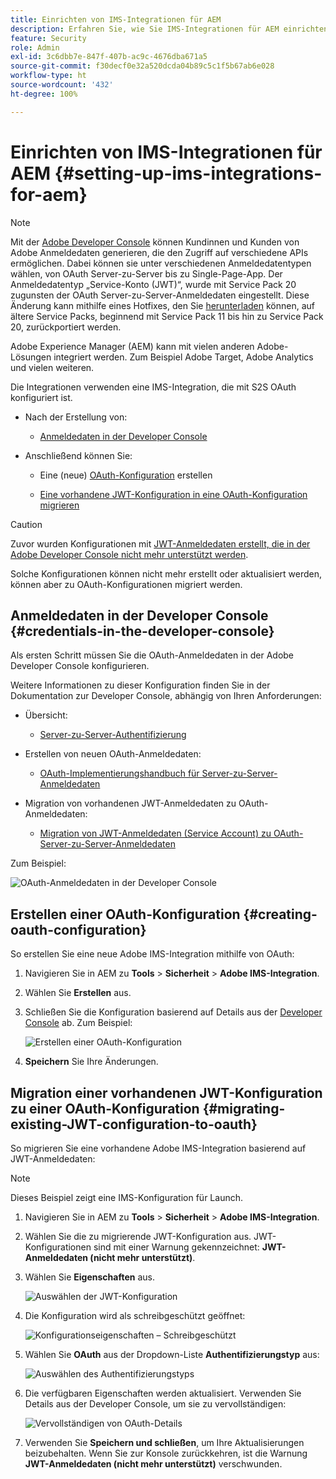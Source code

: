 ```yaml
---
title: Einrichten von IMS-Integrationen für AEM
description: Erfahren Sie, wie Sie IMS-Integrationen für AEM einrichten.
feature: Security
role: Admin
exl-id: 3c6dbb7e-847f-407b-ac9c-4676dba671a5
source-git-commit: f30decf0e32a520dcda04b89c5c1f5b67ab6e028
workflow-type: ht
source-wordcount: '432'
ht-degree: 100%

---
```


# Einrichten von IMS-Integrationen für AEM {#setting-up-ims-integrations-for-aem}


>[!NOTE]
>
>Mit der [Adobe Developer Console](https://developer.adobe.com/console) können Kundinnen und Kunden von Adobe Anmeldedaten generieren, die den Zugriff auf verschiedene APIs ermöglichen. Dabei können sie unter verschiedenen Anmeldedatentypen wählen, von OAuth Server-zu-Server bis zu Single-Page-App. Der Anmeldedatentyp „Service-Konto (JWT)“, wurde mit Service Pack 20 zugunsten der OAuth Server-zu-Server-Anmeldedaten eingestellt. Diese Änderung kann mithilfe eines Hotfixes, den Sie [herunterladen](https://experience.adobe.com/#/downloads/content/software-distribution/en/aem.html?package=/content/software-distribution/en/details.html/content/dam/aem/public/adobe/packages/cq650/hotfix/ims-jwt-compatibility-package-6.5-1.0.zip) können, auf ältere Service Packs, beginnend mit Service Pack 11 bis hin zu Service Pack 20, zurückportiert werden.

Adobe Experience Manager (AEM) kann mit vielen anderen Adobe-Lösungen integriert werden. Zum Beispiel Adobe Target, Adobe Analytics und vielen weiteren.

Die Integrationen verwenden eine IMS-Integration, die mit S2S OAuth konfiguriert ist.

* Nach der Erstellung von:

   * [Anmeldedaten in der Developer Console](#credentials-in-the-developer-console)

* Anschließend können Sie:

   * Eine (neue) [OAuth-Konfiguration](#creating-oauth-configuration) erstellen

   * [Eine vorhandene JWT-Konfiguration in eine OAuth-Konfiguration migrieren](#migrating-existing-JWT-configuration-to-oauth)

>[!CAUTION]
>
>Zuvor wurden Konfigurationen mit [JWT-Anmeldedaten erstellt, die in der Adobe Developer Console nicht mehr unterstützt werden](/help/sites-administering/jwt-credentials-deprecation-in-adobe-developer-console.md).
>
>Solche Konfigurationen können nicht mehr erstellt oder aktualisiert werden, können aber zu OAuth-Konfigurationen migriert werden.

## Anmeldedaten in der Developer Console {#credentials-in-the-developer-console}

Als ersten Schritt müssen Sie die OAuth-Anmeldedaten in der Adobe Developer Console konfigurieren.

Weitere Informationen zu dieser Konfiguration finden Sie in der Dokumentation zur Developer Console, abhängig von Ihren Anforderungen:

* Übersicht:

   * [Server-zu-Server-Authentifizierung](https://developer.adobe.com/developer-console/docs/guides/authentication/ServerToServerAuthentication/)

* Erstellen von neuen OAuth-Anmeldedaten:

   * [OAuth-Implementierungshandbuch für Server-zu-Server-Anmeldedaten](https://developer.adobe.com/developer-console/docs/guides/authentication/ServerToServerAuthentication/implementation/)

* Migration von vorhandenen JWT-Anmeldedaten zu OAuth-Anmeldedaten:

   * [Migration von JWT-Anmeldedaten (Service Account) zu OAuth-Server-zu-Server-Anmeldedaten](https://developer.adobe.com/developer-console/docs/guides/authentication/ServerToServerAuthentication/migration/)

Zum Beispiel:

![OAuth-Anmeldedaten in der Developer Console](assets/ims-configuration-developer-console.png)

## Erstellen einer OAuth-Konfiguration {#creating-oauth-configuration}

So erstellen Sie eine neue Adobe IMS-Integration mithilfe von OAuth:

1. Navigieren Sie in AEM zu **Tools** > **Sicherheit** > **Adobe IMS-Integration**.

1. Wählen Sie **Erstellen** aus.

1. Schließen Sie die Konfiguration basierend auf Details aus der [Developer Console](https://developer.adobe.com/developer-console/docs/guides/authentication/ServerToServerAuthentication/implementation/) ab. Zum Beispiel:

   ![Erstellen einer OAuth-Konfiguration](assets/ims-create-oauth-configuration.png)

1. **Speichern** Sie Ihre Änderungen.

## Migration einer vorhandenen JWT-Konfiguration zu einer OAuth-Konfiguration {#migrating-existing-JWT-configuration-to-oauth}

So migrieren Sie eine vorhandene Adobe IMS-Integration basierend auf JWT-Anmeldedaten:

>[!NOTE]
>
>Dieses Beispiel zeigt eine IMS-Konfiguration für Launch.

1. Navigieren Sie in AEM zu **Tools** > **Sicherheit** > **Adobe IMS-Integration**.

1. Wählen Sie die zu migrierende JWT-Konfiguration aus. JWT-Konfigurationen sind mit einer Warnung gekennzeichnet: **JWT-Anmeldedaten (nicht mehr unterstützt)**.

1. Wählen Sie **Eigenschaften** aus.

   ![Auswählen der JWT-Konfiguration](assets/ims-migrate-jwt-select-configuration.png)

1. Die Konfiguration wird als schreibgeschützt geöffnet:

   ![Konfigurationseigenschaften – Schreibgeschützt](assets/ims-migrate-jwt-properties-read-only.png)

1. Wählen Sie **OAuth** aus der Dropdown-Liste **Authentifizierungstyp** aus:

   ![Auswählen des Authentifizierungstyps](assets/ims-migrate-jwt-authentication-type.png)

1. Die verfügbaren Eigenschaften werden aktualisiert. Verwenden Sie Details aus der Developer Console, um sie zu vervollständigen:

   ![Vervollständigen von OAuth-Details](assets/ims-migrate-jwt-complete-oauth-details.png)

1. Verwenden Sie **Speichern und schließen**, um Ihre Aktualisierungen beizubehalten.
Wenn Sie zur Konsole zurückkehren, ist die Warnung **JWT-Anmeldedaten (nicht mehr unterstützt)** verschwunden.
